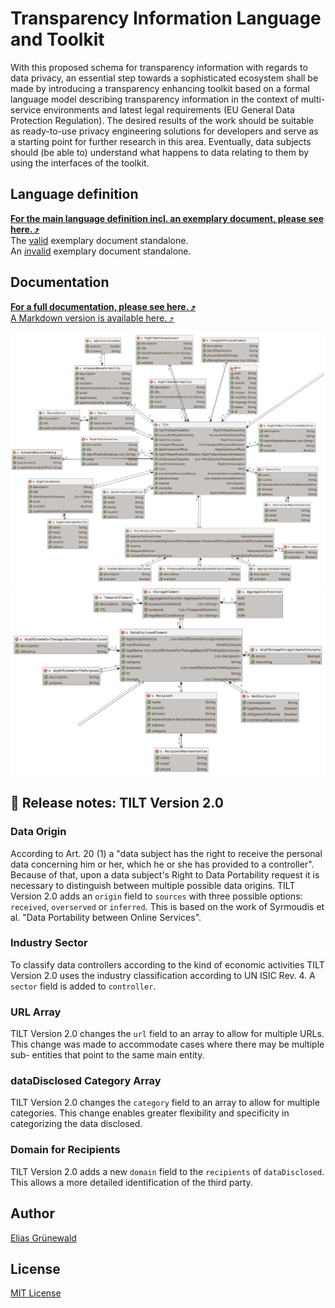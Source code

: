 # Transparency Information Language and Toolkit
With this proposed schema for transparency information with regards to data privacy, an essential step towards a sophisticated ecosystem shall be made by introducing a transparency enhancing toolkit based on a formal language model describing transparency information in the context of multi-service environments and latest legal requirements (EU General Data Protection Regulation). The desired results of the work should be suitable as ready-to-use privacy engineering solutions for developers and serve as a starting point for further research in this area. Eventually, data subjects should (be able to) understand what happens to data relating to them by using the interfaces of the toolkit.

## Language definition
**[For the main language definition incl. an exemplary document, please see here. ⤴️](tilt-schema.json)**<br>
The [valid](tilt.json) exemplary document standalone.<br>
An [*in*valid](tilt-NOT-valid.json) exemplary document standalone.

## Documentation
**[For a full documentation, please see here. ⤴️](https://transparency-information-language.github.io/schema/index.html)**<br>
[A Markdown version is available here. ⤴️](documentation/markdown/tilt-schema.md)



![](media/main.png)
![](media/dataDisclosed.png)


## 📝 Release notes: TILT Version 2.0
### Data Origin
According to Art. 20 (1) a "data subject has the right to receive the personal data concerning him or her, which he or she has provided to a controller".
Because of that, upon a data subject's Right to Data Portability request it is necessary to distinguish between multiple possible data origins. TILT
Version 2.0 adds an `origin` field to `sources` with three possible options: `received`, `overserved` or `inferred`. This is based on the work of Syrmoudis et al. "Data Portability between Online Services".

### Industry Sector
To classify data controllers according to the kind of economic activities TILT Version 2.0 uses the industry classification according to UN ISIC Rev. 4. A `sector` field is added to `controller`.

### URL Array
TILT Version 2.0 changes the `url` field to an array to allow for multiple URLs. This change was made to accommodate cases where there may be multiple sub-
entities that point to the same main entity.

### dataDisclosed Category Array
TILT Version 2.0 changes the `category` field to an array to allow for multiple categories. This change enables greater flexibility and specificity in categorizing the data disclosed.

### Domain for Recipients
TILT Version 2.0 adds a new `domain` field to the `recipients` of `dataDisclosed`. This allows a more detailed identification of the third party.

## Author
[Elias Grünewald](mailto:gruenewald@tu-berlin.de)

## License
[MIT License](LICENSE)
